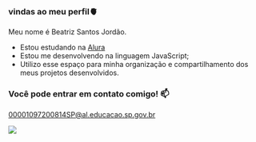 ### vindas ao meu perfil🫀

Meu nome é Beatriz Santos Jordão.

- Estou estudando na [Alura](https://www.alura.com.br)
- Estou me desenvolvendo na linguagem JavaScript;
- Utilizo esse espaço para minha organização e compartilhamento dos meus projetos desenvolvidos.

### Você pode entrar em contato comigo! 📫

00001097200814SP@al.educacao.sp.gov.br

![](https://media1.tenor.com/m/g95-adBIvHUAAAAC/leighton-meester-blair-waldorf.gif)
